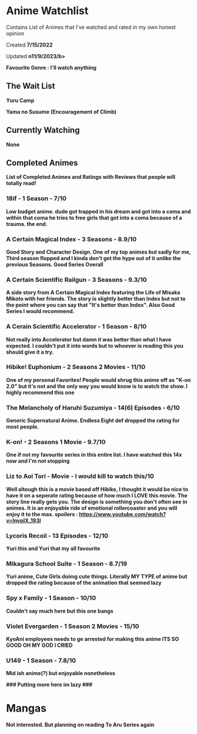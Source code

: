 # Anime Watchlist

Contains List of Animes that I've watched and rated in my own honest opinion

Created <b>7/15/2022</b>

Updated <b>n11/9/2023/b>

Favourite Genre : <b>I'll watch anything</b>

## The Wait List

Yuru Camp

Yama no Susume (Encouragement of Climb)

## Currently Watching

None





## Completed Animes
List of Completed Animes and Ratings with Reviews that people will totally read!

### 18if - 1 Season - 7/10
Low budget anime. dude got trapped in his dream and got into a coma and within that coma he tries to free girls that got into a coma because of a trauma. the end.

### A Certain Magical Index - 3 Seasons - 8.9/10
Good Story and Character Design. One of my top animes but sadly for me, Third season flopped and I kinda don't get the hype out of it unlike the previous Seasons. Good Series Overall

### A Certain Scientific Railgun - 3 Seasons - 9.3/10
A side story from A Certain Magical Index featuring the Life of Misaka Mikoto with her friends. The story is slightly better than Index but not to the point where you can say that "It's better than Index". Also Good Series I would recommend.

### A Cerain Scientific Accelerator - 1 Season - 8/10
Not really into Accelerator but damn it was better than what I have expected. I couldn't put it into words but to whoever is reading this you should give it a try.

### Hibike! Euphonium - 2 Seasons 2 Movies - 11/10
One of my personal Favorites! People would shrug this anime off as "K-on 2.0" but it's not and the only way you would know is to watch the show. I highly recommend this one

### The Melancholy of Haruhi Suzumiya - 14(6) Episodes - 6/10
Generic Supernatural Anime. Endless Eight def dropped the rating for most people.

### K-on! - 2 Seasons 1 Movie - 9.7/10
One if not my favourite series in this entire list. I have watched this 14x now and I'm not stopping

### Liz to Aoi Tori - Movie - I would kill to watch this/10
Well altough this is a movie based off Hibike, I thought it would be nice to have it on a seperate rating because of how much I LOVE this movie. The story line really gets you. The design is something you don't often see in animes. It is an enjoyable ride of emotional rollercoaster and you will enjoy it to the max. spoilers : https://www.youtube.com/watch?v=lnvpIX_193I

### Lycoris Recoil - 13 Episodes - 12/10
Yuri this and Yuri that my all favourite

### Mikagura School Suite - 1 Season - 8.7/19
Yuri anime, Cute Girls doimg cute things. Literally MY TYPE of anime but dropped the rating because of the animation that seemed lazy

### Spy x Family - 1 Season - 10/10
Couldn't say much here but this one bangs

### Violet Evergarden - 1 Season 2 Movies - 15/10
KyoAni employees needs to ge arrested for making this anime ITS SO GOOD OH MY GOD I CRIED

### U149 - 1 Season - 7.8/10
Mid ish anime(?) but enjoyable nonetheless

<p align="centre">
### Putting more here im lazy ###
  
# Mangas
Not interested. But planning on reading To Aru Series again
  


